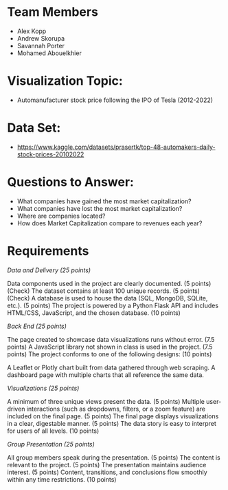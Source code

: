 # Team Members
- Alex Kopp
- Andrew Skorupa
- Savannah Porter
- Mohamed Abouelkhier

# Visualization Topic:
- Automanufacturer stock price following the IPO of Tesla (2012-2022)
 
# Data Set:
- https://www.kaggle.com/datasets/prasertk/top-48-automakers-daily-stock-prices-20102022

# Questions to Answer:
- What companies have gained the most market capitalization?
- What companies have lost the most market capitalization?
- Where are companies located?
- How does Market Capitalization compare to revenues each year?


# Requirements
_Data and Delivery (25 points)_

Data components used in the project are clearly documented. (5 points) (Check)
The dataset contains at least 100 unique records. (5 points) (Check)
A database is used to house the data (SQL, MongoDB, SQLite, etc.). (5 points)
The project is powered by a Python Flask API and includes HTML/CSS, JavaScript, and the chosen database. (10 points)

_Back End (25 points)_

The page created to showcase data visualizations runs without error. (7.5 points)
A JavaScript library not shown in class is used in the project. (7.5 points)
The project conforms to one of the following designs: (10 points)

A Leaflet or Plotly chart built from data gathered through web scraping.
A dashboard page with multiple charts that all reference the same data.

_Visualizations (25 points)_

A minimum of three unique views present the data. (5 points)
Multiple user-driven interactions (such as dropdowns, filters, or a zoom feature) are included on the final page. (5 points)
The final page displays visualizations in a clear, digestable manner. (5 points)
The data story is easy to interpret for users of all levels. (10 points)

_Group Presentation (25 points)_

All group members speak during the presentation. (5 points)
The content is relevant to the project. (5 points)
The presentation maintains audience interest. (5 points)
Content, transitions, and conclusions flow smoothly within any time restrictions. (10 points)

